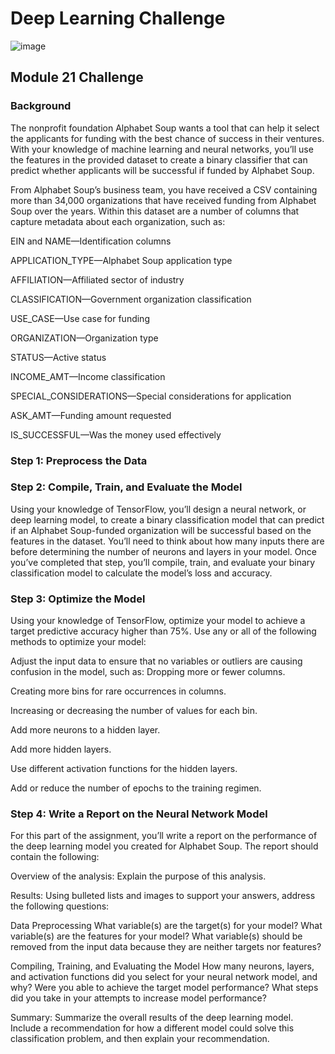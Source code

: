 # Deep Learning Challenge

![image](https://user-images.githubusercontent.com/110074895/222932495-e6ed2e38-38a7-45e9-83f6-64393e17a289.png)



## Module 21 Challenge


### Background
The nonprofit foundation Alphabet Soup wants a tool that can help it select the applicants for funding with the best chance of success in their ventures. With your knowledge of machine learning and neural networks, you’ll use the features in the provided dataset to create a binary classifier that can predict whether applicants will be successful if funded by Alphabet Soup.

From Alphabet Soup’s business team, you have received a CSV containing more than 34,000 organizations that have received funding from Alphabet Soup over the years. Within this dataset are a number of columns that capture metadata about each organization, such as:

   EIN and NAME—Identification columns

   APPLICATION_TYPE—Alphabet Soup application type

   AFFILIATION—Affiliated sector of industry

   CLASSIFICATION—Government organization classification

   USE_CASE—Use case for funding

   ORGANIZATION—Organization type

   STATUS—Active status

   INCOME_AMT—Income classification

   SPECIAL_CONSIDERATIONS—Special considerations for application

   ASK_AMT—Funding amount requested

   IS_SUCCESSFUL—Was the money used effectively

### Step 1: Preprocess the Data

### Step 2: Compile, Train, and Evaluate the Model
Using your knowledge of TensorFlow, you’ll design a neural network, or deep learning model, to create a binary classification model that can predict if an Alphabet Soup-funded organization will be successful based on the features in the dataset. You’ll need to think about how many inputs there are before determining the number of neurons and layers in your model. Once you’ve completed that step, you’ll compile, train, and evaluate your binary classification model to calculate the model’s loss and accuracy.

### Step 3: Optimize the Model
Using your knowledge of TensorFlow, optimize your model to achieve a target predictive accuracy higher than 75%. Use any or all of the following methods to optimize your model:

  Adjust the input data to ensure that no variables or outliers are causing confusion in the model, such as:
  Dropping more or fewer columns.
  
  Creating more bins for rare occurrences in columns.
  
  Increasing or decreasing the number of values for each bin.
  
  Add more neurons to a hidden layer.
  
  Add more hidden layers.
  
  Use different activation functions for the hidden layers.
  
  Add or reduce the number of epochs to the training regimen.
  
### Step 4: Write a Report on the Neural Network Model
For this part of the assignment, you’ll write a report on the performance of the deep learning model you created for Alphabet Soup. 
The report should contain the following:

  Overview of the analysis: Explain the purpose of this analysis.

  Results: Using bulleted lists and images to support your answers, address the following questions:

Data Preprocessing
   What variable(s) are the target(s) for your model?
   What variable(s) are the features for your model?
   What variable(s) should be removed from the input data because they are neither targets nor features?
  
Compiling, Training, and Evaluating the Model
   How many neurons, layers, and activation functions did you select for your neural network model, and why?
   Were you able to achieve the target model performance?
   What steps did you take in your attempts to increase model performance?

Summary: 
    Summarize the overall results of the deep learning model. Include a recommendation for how a different model could solve this classification problem, and then     explain your recommendation. 
